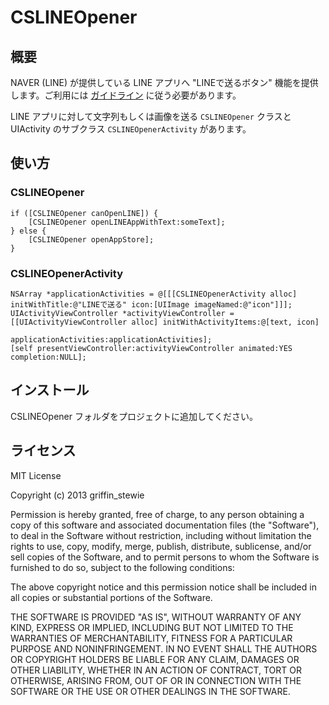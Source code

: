 # CSLINEOpener

## 概要

NAVER (LINE) が提供している LINE アプリへ "LINEで送るボタン" 機能を提供します。ご利用には [ガイドライン](http://media.line.naver.jp/guideline/ja/ "ガイドライン｜LINEで送るボタン") に従う必要があります。

LINE アプリに対して文字列もしくは画像を送る `CSLINEOpener` クラスと UIActivity のサブクラス `CSLINEOpenerActivity` があります。

## 使い方

### CSLINEOpener

```
if ([CSLINEOpener canOpenLINE]) {
    [CSLINEOpener openLINEAppWithText:someText];
} else {
    [CSLINEOpener openAppStore];
}
```    
    
### CSLINEOpenerActivity

```
NSArray *applicationActivities = @[[[CSLINEOpenerActivity alloc] initWithTitle:@"LINEで送る" icon:[UIImage imageNamed:@"icon"]]];
UIActivityViewController *activityViewController = [[UIActivityViewController alloc] initWithActivityItems:@[text, icon]
                                                                                    applicationActivities:applicationActivities];
[self presentViewController:activityViewController animated:YES completion:NULL];
```

## インストール

CSLINEOpener フォルダをプロジェクトに追加してください。

## ライセンス

MIT License

Copyright (c) 2013 griffin_stewie

Permission is hereby granted, free of charge, to any person obtaining a copy of this software and associated documentation files (the "Software"), to deal in the Software without restriction, including without limitation the rights to use, copy, modify, merge, publish, distribute, sublicense, and/or sell copies of the Software, and to permit persons to whom the Software is furnished to do so, subject to the following conditions:

The above copyright notice and this permission notice shall be included in all copies or substantial portions of the Software.

THE SOFTWARE IS PROVIDED "AS IS", WITHOUT WARRANTY OF ANY KIND, EXPRESS OR IMPLIED, INCLUDING BUT NOT LIMITED TO THE WARRANTIES OF MERCHANTABILITY, FITNESS FOR A PARTICULAR PURPOSE AND NONINFRINGEMENT. IN NO EVENT SHALL THE AUTHORS OR COPYRIGHT HOLDERS BE LIABLE FOR ANY CLAIM, DAMAGES OR OTHER LIABILITY, WHETHER IN AN ACTION OF CONTRACT, TORT OR OTHERWISE, ARISING FROM, OUT OF OR IN CONNECTION WITH THE SOFTWARE OR THE USE OR OTHER DEALINGS IN THE SOFTWARE.



